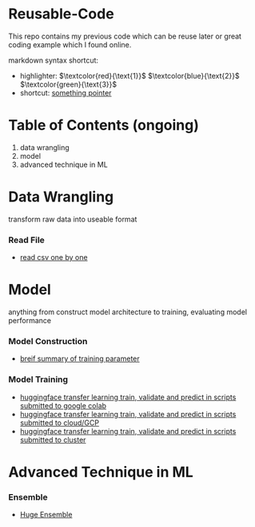 # Reusable-Code
This repo contains my previous code which can be reuse later or great coding example which I found online.

markdown syntax shortcut:
- highlighter:
$`\textcolor{red}{\text{1}}`$ 
$`\textcolor{blue}{\text{2}}`$ 
$`\textcolor{green}{\text{3}}`$
- shortcut:
<a id='tag'></a> [something pointer](#tag)

# Table of Contents (ongoing)
1. data wrangling
2. model
3. advanced technique in ML

# Data Wrangling
transform raw data into useable format
### Read File
- [read csv one by one](https://github.com/tinghe14/Reusable-Code/blob/ab1f36b3db68cadbfe04f88b88bda2471168c743/Data%20Wrangling/Read%20File/0.py)

# Model
anything from construct model architecture to training, evaluating model performance
### Model Construction
- [breif summary of training parameter](https://github.com/tinghe14/Reusable-Code/blob/4c06afe57e9c0eb50344ed9424c083142da1b66f/Model/Model%20Construction/0.py)
### Model Training
- [huggingface transfer learning train, validate and predict in scripts submitted to google colab]()
- [huggingface transfer learning train, validate and predict in scripts submitted to cloud/GCP]()
- [huggingface transfer learning train, validate and predict in scripts submitted to cluster]()

# Advanced Technique in ML
### Ensemble 
- [Huge Ensemble](https://www.kaggle.com/code/thedevastator/huge-ensemble)

<!---
kaggle notebook grandmaster: https://www.kaggle.com/thedevastator
--->

